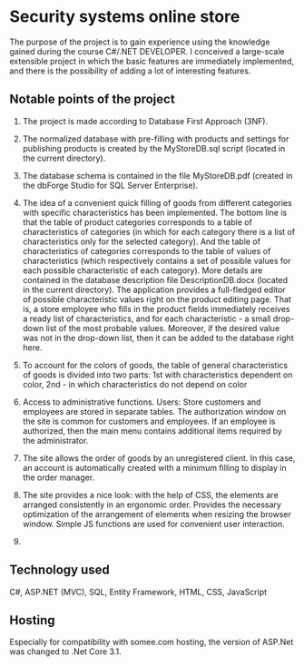 # Security systems online store

The purpose of the project is to gain experience using the knowledge gained during the course C#/.NET DEVELOPER.
I conceived a large-scale extensible project in which the basic features are immediately implemented, and there is the possibility of adding a lot of interesting features.

## Notable points of the project 

1. The project is made according to Database First Approach (3NF).

2. The normalized database with pre-filling with products and settings for publishing products is created by the MyStoreDB.sql script (located in the current directory). 

4. The database schema is contained in the file MyStoreDB.pdf (created in the dbForge Studio for SQL Server Enterprise). 

3. The idea of a convenient quick filling of goods from different categories with specific characteristics has been implemented. The bottom line is that the table of product categories corresponds to a table of characteristics of categories (in which for each category there is a list of characteristics only for the selected category). And the table of characteristics of categories corresponds to the table of values of characteristics (which respectively contains a set of possible values for each possible characteristic of each category). More details are contained in the database description file DescriptionDB.docx (located in the current directory).
The application provides a full-fledged editor of possible characteristic values right on the product editing page. That is, a store employee who fills in the product fields immediately receives a ready list of characteristics, and for each characteristic - a small drop-down list of the most probable values. Moreover, if the desired value was not in the drop-down list, then it can be added to the database right here.

4. To account for the colors of goods, the table of general characteristics of goods is divided into two parts: 1st with characteristics dependent on color, 2nd - in which characteristics do not depend on color 

5. Access to administrative functions. Users: Store customers and employees are stored in separate tables. The authorization window on the site is common for customers and employees. If an employee is authorized, then the main menu contains additional items required by the administrator.

6. The site allows the order of goods by an unregistered client. In this case, an account is automatically created with a minimum filling to display in the order manager.

7. The site provides a nice look: with the help of CSS, the elements are arranged consistently in an ergonomic order. Provides the necessary optimization of the arrangement of elements when resizing the browser window. Simple JS functions are used for convenient user interaction. 

8. 
## Technology used 

C#, ASP.NET (MVC), SQL, Entity Framework, HTML, CSS, JavaScript

## Hosting 

Especially for compatibility with somee.com hosting, the version of ASP.Net was changed to .Net Core 3.1.
